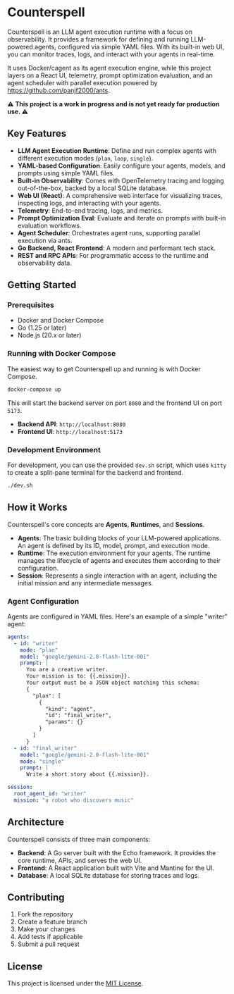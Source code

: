 # Counterspell

Counterspell is an LLM agent execution runtime with a focus on observability. It provides a framework for defining and running LLM-powered agents, configured via simple YAML files. With its built-in web UI, you can monitor traces, logs, and interact with your agents in real-time.

It uses Docker/cagent as its agent execution engine, while this project layers on a React UI, telemetry, prompt optimization evaluation, and an agent scheduler with parallel execution powered by https://github.com/panjf2000/ants.

**⚠️ This project is a work in progress and is not yet ready for production use. ⚠️**

## Key Features

- **LLM Agent Execution Runtime**: Define and run complex agents with different execution modes (`plan`, `loop`, `single`).
- **YAML-based Configuration**: Easily configure your agents, models, and prompts using simple YAML files.
- **Built-in Observability**: Comes with OpenTelemetry tracing and logging out-of-the-box, backed by a local SQLite database.
- **Web UI (React)**: A comprehensive web interface for visualizing traces, inspecting logs, and interacting with your agents.
- **Telemetry**: End-to-end tracing, logs, and metrics.
- **Prompt Optimization Eval**: Evaluate and iterate on prompts with built-in evaluation workflows.
- **Agent Scheduler**: Orchestrates agent runs, supporting parallel execution via ants.
- **Go Backend, React Frontend**: A modern and performant tech stack.
- **REST and RPC APIs**: For programmatic access to the runtime and observability data.

## Getting Started

### Prerequisites

- Docker and Docker Compose
- Go (1.25 or later)
- Node.js (20.x or later)

### Running with Docker Compose

The easiest way to get Counterspell up and running is with Docker Compose.

```bash
docker-compose up
```

This will start the backend server on port `8080` and the frontend UI on port `5173`.

- **Backend API**: `http://localhost:8080`
- **Frontend UI**: `http://localhost:5173`

### Development Environment

For development, you can use the provided `dev.sh` script, which uses `kitty` to create a split-pane terminal for the backend and frontend.

```bash
./dev.sh
```

## How it Works

Counterspell's core concepts are **Agents**, **Runtimes**, and **Sessions**.

- **Agents**: The basic building blocks of your LLM-powered applications. An agent is defined by its ID, model, prompt, and execution mode.
- **Runtime**: The execution environment for your agents. The runtime manages the lifecycle of agents and executes them according to their configuration.
- **Session**: Represents a single interaction with an agent, including the initial mission and any intermediate messages.

### Agent Configuration

Agents are configured in YAML files. Here's an example of a simple "writer" agent:

```yaml
agents:
  - id: "writer"
    mode: "plan"
    model: "google/gemini-2.0-flash-lite-001"
    prompt: |
      You are a creative writer.
      Your mission is to: {{.mission}}.
      Your output must be a JSON object matching this schema:
      {
        "plan": [
          {
            "kind": "agent",
            "id": "final_writer",
            "params": {}
          }
        ]
      }
  - id: "final_writer"
    model: "google/gemini-2.0-flash-lite-001"
    mode: "single"
    prompt: |
      Write a short story about {{.mission}}.

session:
  root_agent_id: "writer"
  mission: "a robot who discovers music"
```

## Architecture

Counterspell consists of three main components:

- **Backend**: A Go server built with the Echo framework. It provides the core runtime, APIs, and serves the web UI.
- **Frontend**: A React application built with Vite and Mantine for the UI.
- **Database**: A local SQLite database for storing traces and logs.

## Contributing

1. Fork the repository
2. Create a feature branch
3. Make your changes
4. Add tests if applicable
5. Submit a pull request

## License

This project is licensed under the [MIT License](LICENSE).

